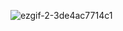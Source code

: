 ![ezgif-2-3de4ac7714c1](https://user-images.githubusercontent.com/36531255/141788773-9703dbbf-43a8-4c99-97cc-5e0c530fbc11.gif)
